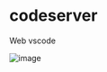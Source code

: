 # codeserver
Web vscode

![image](https://user-images.githubusercontent.com/16532326/143549793-470fb563-d340-4378-9897-0a25bb353353.png)
